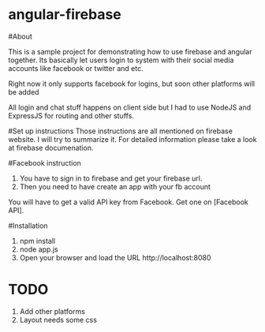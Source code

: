 angular-firebase
================

#About 

This is a sample project for demonstrating how to use firebase and angular together. 
Its basically let users login to system with their social media accounts like facebook or twitter and etc.  

Right now it only supports facebook for logins, but soon other platforms will be added

All login and chat stuff happens on client side but I had to use NodeJS and ExpressJS for routing and other stuffs.

#Set up instructions
Those instructions are all mentioned on firebase website. I will try to summarize it. 
For detailed information please take a look at firebase documenation. 

#Facebook instruction
1. You have to sign in to firebase and get your firebase url.
2. Then you need to have create an app with your fb account

You will have to get a valid API key from Facebook. 
Get one on [Facebook API]. 

#Installation
1. npm install
2. node app.js
3. Open your browser and load the URL http://localhost:8080



# TODO
1. Add other platforms 
2. Layout needs some css

[firebase]: https://www.firebase.com
[my blog]: http://burhancokca.com